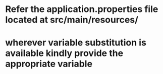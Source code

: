 # Refer the application.properties file located at src/main/resources/

# wherever **variable substitution** is available kindly provide the **appropriate variable**
